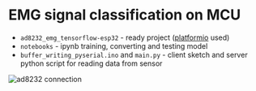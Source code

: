 ﻿# EMG signal classification on MCU

 - `ad8232_emg_tensorflow-esp32` - ready project ([platformio](https://platformio.org/) used)
 - `notebooks` - ipynb training, converting and testing model
 - `buffer_writing_pyserial.ino` and `main.py` - client sketch and server python script for reading data from sensor

![ad8232 connection](https://user-images.githubusercontent.com/47420979/231499775-af0e1472-b50f-43e3-832f-2d1a32a1e813.png)

